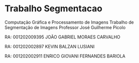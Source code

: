 # Trabalho Segmentacao
Computação Gráfica e Processamento de Imagens Trabalho de Segmentação de Imagens Professor José Guilherme Picolo

RA: 001202009395 JOÃO GABRIEL MORAES CARVALHO

RA: 001202002897 KEVIN BALZAN LUSIANI

RA: 001202002911 ENRICO GIOVANI FERNANDES BARIOLA
